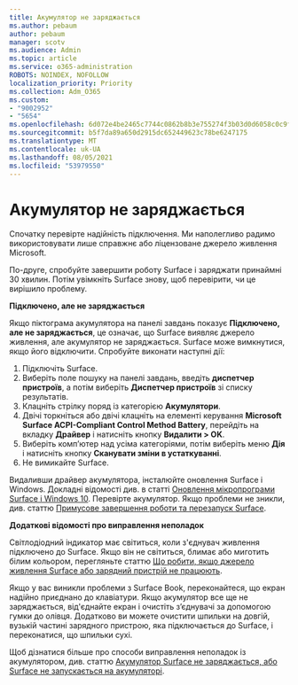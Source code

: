 ```yaml
---
title: Акумулятор не заряджається
ms.author: pebaum
author: pebaum
manager: scotv
ms.audience: Admin
ms.topic: article
ms.service: o365-administration
ROBOTS: NOINDEX, NOFOLLOW
localization_priority: Priority
ms.collection: Adm_O365
ms.custom:
- "9002952"
- "5654"
ms.openlocfilehash: 6d072e4be2465c7744c0862b8b3e755274f3b03d0d6058c0c9f7bf23bef8abbd
ms.sourcegitcommit: b5f7da89a650d2915dc652449623c78be6247175
ms.translationtype: MT
ms.contentlocale: uk-UA
ms.lasthandoff: 08/05/2021
ms.locfileid: "53979550"
---
```

# <a name="battery-wont-charge"></a>Акумулятор не заряджається

Спочатку перевірте надійність підключення. Ми наполегливо радимо використовувати лише справжнє або ліцензоване джерело живлення Microsoft.

По-друге, спробуйте завершити роботу Surface і заряджати принаймні 30 хвилин. Потім увімкніть Surface знову, щоб перевірити, чи це вирішило проблему.

**Підключено, але не заряджається**

Якщо піктограма акумулятора на панелі завдань показує **Підключено, але не заряджається**, це означає, що Surface виявляє джерело живлення, але акумулятор не заряджається. Surface може вимкнутися, якщо його відключити. Спробуйте виконати наступні дії:

1. Підключіть Surface.
2. Виберіть поле пошуку на панелі завдань, введіть **диспетчер пристроїв**, а потім виберіть **Диспетчер пристроїв** зі списку результатів.
3. Клацніть стрілку поряд із категорією **Акумулятори**.
4. Двічі торкніться або двічі клацніть на елементі керування **Microsoft Surface ACPI-Compliant Control Method Battery**, перейдіть на вкладку **Драйвер** і натисніть кнопку **Видалити > OK**.
5. Виберіть комп’ютер над усіма категоріями, потім виберіть меню **Дія** і натисніть кнопку **Сканувати зміни в устаткуванні**.
6. Не вимикайте Surface.

Видаливши драйвер акумулятора, інсталюйте оновлення Surface і Windows. Докладні відомості див. в статті [Оновлення мікропрограми Surface і Windows 10](https://support.microsoft.com/help/4023505). Перевірте акумулятор. Якщо проблеми не зникли, див. статтю [Примусове завершення роботи та перезапуск Surface](https://support.microsoft.com/help/4036280/surface-force-a-shut-down-and-restart-your-surface).

**Додаткові відомості про виправлення неполадок**

Світлодіодний індикатор має світиться, коли з'єднувач живлення підключено до Surface. Якщо він не світиться, блимає або миготить білим кольором, перегляньте статтю [Що робити, якщо джерело живлення Surface або зарядний пристрій не працюють](https://support.microsoft.com/help/4484763/surface-fix-issues-with-your-power-supply). 

Якщо у вас виникли проблеми з Surface Book, переконайтеся, що екран надійно приєднано до клавіатури. Якщо акумулятор все ще не заряджається, від'єднайте екран і очистіть з’єднувачі за допомогою гумки до олівця. Додатково ви можете очистити шпильки на довгій, вузькій частині зарядного пристрою, яка підключається до Surface, і переконатися, що шпильки сухі.

Щоб дізнатися більше про способи виправлення неполадок із акумулятором, див. статтю [Акумулятор Surface не заряджається, або Surface не запускається на акумуляторі](https://support.microsoft.com/help/4023536/surface-surface-battery-wont-charge).
